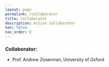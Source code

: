 ```yaml
---
layout: page
permalink: /collaborator
title: Collaborator
description: Active collaborator
nav: false
nav_order: 8
---
```


### Collaborator:

- Prof. Andrew Zisserman, University of Oxford
